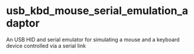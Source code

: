 # usb_kbd_mouse_serial_emulation_adaptor
An USB HID and serial emulator for simulating a mouse and a keyboard device controlled via a serial link
